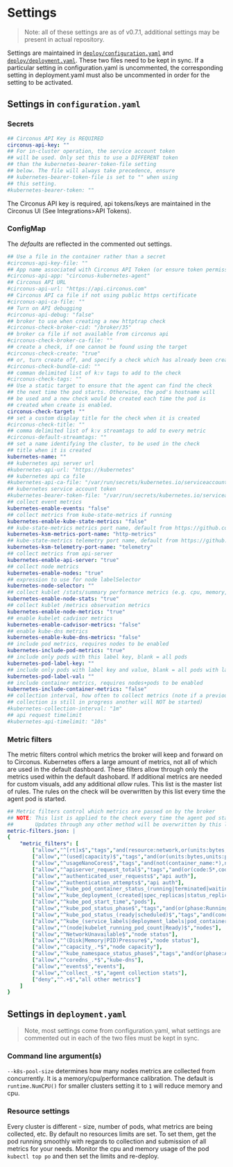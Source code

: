 # Settings

> Note: all of these settings are as of v0.7.1, additional settings may be present in actual repository.

Settings are maintained in [`deploy/configuration.yaml`](https://github.com/circonus-labs/circonus-kubernetes-agent/blob/master/deploy/configuration.yaml) and [`deploy/deployment.yaml`](https://github.com/circonus-labs/circonus-kubernetes-agent/blob/master/deploy/deployment.yaml). These two files need to be kept in sync. If a particular setting in configuration.yaml is uncommented, the corresponding setting in deployment.yaml must also be uncommented in order for the setting to be activated.

## Settings in `configuration.yaml`

### Secrets

```yaml
## Circonus API Key is REQUIRED
circonus-api-key: ""
## For in-cluster operation, the service account token
## will be used. Only set this to use a DIFFERENT token
## than the kubernetes-bearer-token-file setting
## below. The file will always take precedence, ensure
## kubernetes-bearer-token-file is set to "" when using
## this setting.
#kubernetes-bearer-token: ""
```

The Circonus API key is required, api tokens/keys are maintained in the Circonus UI (See Integrations>API Tokens).

### ConfigMap

The _defaults_ are reflected in the commented out settings.

```yaml
## Use a file in the container rather than a secret
#circonus-api-key-file: ""
## App name associated with Circonus API Token (or ensure token permission set to allow)
#circonus-api-app: "circonus-kubernetes-agent"
## Circonus API URL
#circonus-api-url: "https://api.circonus.com"
## Circonus API ca file if not using public https certificate
#circonus-api-ca-file: ""
## Turn on API debugging
#circonus-api-debug: "false"
## broker to use when creating a new httptrap check
#circonus-check-broker-cid: "/broker/35"
## broker ca file if not available from circonus api
#circonus-check-broker-ca-file: ""
## create a check, if one cannot be found using the target
#circonus-check-create: "true"
## or, turn create off, and specify a check which has already been created
#circonus-check-bundle-cid: ""
## comman delimited list of k:v tags to add to the check
#circonus-check-tags: ""
## Use a static target to ensure that the agent can find the check
## the next time the pod starts. Otherwise, the pod's hostname will
## be used and a new check would be created each time the pod is
## created when create is enabled.
circonus-check-target: ""
## set a custom display title for the check when it is created
#circonus-check-title: ""
## comma delimited list of k:v streamtags to add to every metric
#circonus-default-streamtags: ""
## set a name identifying the cluster, to be used in the check
## title when it is created
kubernetes-name: ""
## kubernetes api server url
#kubernetes-api-url: "https://kubernetes"
## kubernetes api ca file
#kubernetes-api-ca-file: "/var/run/secrets/kubernetes.io/serviceaccount/ca.crt"
## kubernetes service account token
#kubernetes-bearer-token-file: "/var/run/secrets/kubernetes.io/serviceaccount/token"
## collect event metrics
kubernetes-enable-events: "false"
## collect metrics from kube-state-metrics if running
kubernetes-enable-kube-state-metrics: "false"
## kube-state-metrics metrics port name, default from https://github.com/kubernetes/kube-state-metrics/blob/master/examples/standard/service.yaml
kubernetes-ksm-metrics-port-name: "http-metrics"
## kube-state-metrics telemetry port name, default from https://github.com/kubernetes/kube-state-metrics/blob/master/examples/standard/service.yaml
kubernetes-ksm-telemetry-port-name: "telemetry"
## collect metrics from api-server
kubernetes-enable-api-server: "true"
## collect node metrics
kubernetes-enable-nodes: "true"
## expression to use for node labelSelector
kubernetes-node-selector: ""
## collect kublet /stats/summary performance metrics (e.g. cpu, memory, fs)
kubernetes-enable-node-stats: "true"
## collect kublet /metrics observation metrics
kubernetes-enable-node-metrics: "true"
## enable kubelet cadvisor metrics
kubernetes-enable-cadvisor-metrics: "false"
## enable kube-dns metrics
kubernetes-enable-kube-dns-metrics: "false"
## include pod metrics, requires nodes to be enabled
kubernetes-include-pod-metrics: "true"
## include only pods with this label key, blank = all pods
kubernetes-pod-label-key: ""
## include only pods with label key and value, blank = all pods with label key
kubernetes-pod-label-val: ""
## include container metrics, requires nodes+pods to be enabled
kubernetes-include-container-metrics: "false"
## collection interval, how often to collect metrics (note if a previous
## collection is still in progress another will NOT be started)
#kubernetes-collection-interval: "1m"
## api request timelimit
#kubernetes-api-timelimit: "10s"
```

### Metric filters

The metric filters control which metrics the broker will keep and forward on to Circonus. Kubernetes offers a large amount of metrics, not all of which are used in the default dashboard. These filters allow through only the metrics used within the default dashobard. If additional metrics are needed for custom visuals, add any additional _allow_ rules. This list is the master list of rules. The rules on the check will be overwritten by this list every time the agent pod is started.

```yaml
## Metric filters control which metrics are passed on by the broker
## NOTE: This list is applied to the check every time the agent pod starts.
##       Updates through any other method will be overwritten by this list.
metric-filters.json: |
{
    "metric_filters": [
        ["allow","^[rt]x$","tags","and(resource:network,or(units:bytes,units:errors),not(container_name:*),not(sys_container:*))","utilization"],
        ["allow","^(used|capacity)$","tags","and(or(units:bytes,units:percent),or(resource:memory,resource:fs,volume_name:*),not(container_name:*),not(sys_container:*))","utilization"],
        ["allow","^usageNanoCores$","tags","and(not(container_name:*),not(sys_container:*))","utilization"],
        ["allow","^apiserver_request_total$","tags","and(or(code:5*,code:4*))","api req errors"],
        ["allow","^authenticated_user_requests$","api auth"],
        ["allow","^authentication_attempts$","api auth"],
        ["allow","^kube_pod_container_status_(running|terminated|waiting|ready)$","containers"],
        ["allow","^kube_deployment_(created|spec_replicas|status_replicas|status_replicas_updated|status_replicas_available|status_replicas_unavailable)$","deployments"],
        ["allow","^kube_pod_start_time","pods"],
        ["allow","^kube_pod_status_phase$","tags","and(or(phase:Running,phase:Pending,phase:Failed,phase:Succeeded))","pods"],
        ["allow","^kube_pod_status_(ready|scheduled)$","tags","and(condition:true)","pods"],
        ["allow","^kube_(service_labels|deployment_labels|pod_container_info|pod_deleted)$","ksm inventory"],
        ["allow","^(node|kubelet_running_pod_count|Ready)$","nodes"],
        ["allow","^NetworkUnavailable$","node status"],
        ["allow","^(Disk|Memory|PID)Pressure$","node status"],
        ["allow","^capacity_.*$","node capacity"],
        ["allow","^kube_namespace_status_phase$","tags","and(or(phase:Active,phase:Terminating))","namespaces"],
        ["allow","^coredns_.*$","kube-dns"],
        ["allow","^events$","events"],
        ["allow","^collect_.*$","agent collection stats"],
        ["deny","^.+$","all other metrics"]
    ]
}
```

## Settings in `deployment.yaml`

> Note, most settings come from configuration.yaml, what settings are commented out in each of the two files must be kept in sync.

### Command line argument(s)

`--k8s-pool-size` determines how many nodes metrics are collected from concurrently. It is a memory/cpu/performance calibration. The default is `runtime.NumCPU()` for smaller clusters setting it to `1` will reduce memory and cpu.

### Resource settings

Every cluster is different - size, number of pods, what metrics are being collected, etc. By default no resources limits are set. To set them, get the pod running smoothly with regards to collection and submission of all metrics for your needs. Monitor the cpu and memory usage of the pod `kubectl top po` and then set the limits and re-deploy.
